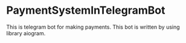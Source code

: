 # PaymentSystemInTelegramBot
This is telegram bot for making payments. This bot is written by using library aiogram.
